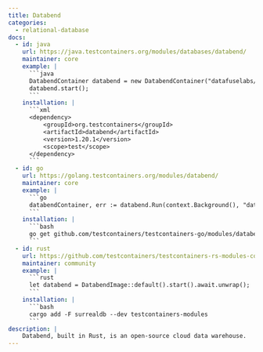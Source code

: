 ```yaml
---
title: Databend
categories:
  - relational-database
docs:
  - id: java
    url: https://java.testcontainers.org/modules/databases/databend/
    maintainer: core
    example: |
      ```java
      DatabendContainer databend = new DatabendContainer("datafuselabs/databend:v1.2.615");
      databend.start();
      ```
    installation: |
      ```xml
      <dependency>
          <groupId>org.testcontainers</groupId>
          <artifactId>databend</artifactId>
          <version>1.20.1</version>
          <scope>test</scope>
      </dependency>
      ```
  - id: go
    url: https://golang.testcontainers.org/modules/databend/
    maintainer: core
    example: |
      ```go
      databendContainer, err := databend.Run(context.Background(), "datafuselabs/databend:v1.2.615", databend.WithUsername("test1"), databend.WithPassword("pass1"))
      ```
    installation: |
      ```bash
      go get github.com/testcontainers/testcontainers-go/modules/databend
      ```
  - id: rust
    url: https://github.com/testcontainers/testcontainers-rs-modules-community
    maintainer: community
    example: |
      ```rust
      let databend = DatabendImage::default().start().await.unwrap();
      ```
    installation: |
      ```bash
      cargo add -F surrealdb --dev testcontainers-modules
      ```
description: |
    Databend, built in Rust, is an open-source cloud data warehouse.
---
```

